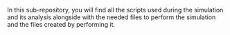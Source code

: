 In this sub-repository, you will find all the scripts used during the simulation and its analysis alongside with the needed files to perform the simulation and the files created by performing it.
